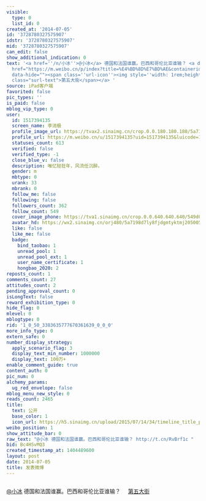 ```yaml
---
visible:
  type: 0
  list_id: 0
created_at: '2014-07-05'
id: '3728780327575907'
idstr: '3728780327575907'
mid: '3728780327575907'
can_edit: false
show_additional_indication: 0
text: '<a href=''/n/小冰''>@小冰</a> 德国和法国谁赢。巴西和哥伦比亚谁输？ <a data-url="http://t.cn/RvBrf1c"
  href="https://m.weibo.cn/p/index?title=%E4%BD%8D%E7%BD%AE&containerid=100101117.7313_39.033218&luicode=10000011&lfid=2304131517394135_-_WEIBO_SECOND_PROFILE_WEIBO"
  data-hide=""><span class=''url-icon''><img style=''width: 1rem;height: 1rem'' src=''https://h5.sinaimg.cn/upload/2015/09/25/3/timeline_card_small_location_default.png''></span><span
  class="surl-text">第五大街</span></a> '
source: iPad客户端
favorited: false
pic_types: ''
is_paid: false
mblog_vip_type: 0
user:
  id: 1517394135
  screen_name: 李消极
  profile_image_url: https://tvax2.sinaimg.cn/crop.0.0.180.180.180/5a7198d7ly8fjdgmtyktmj20500500so.jpg?KID=imgbed,tva&Expires=1606399604&ssig=KolcJ45Ip5
  profile_url: https://m.weibo.cn/u/1517394135?uid=1517394135&luicode=10000011&lfid=2304131517394135_-_WEIBO_SECOND_PROFILE_WEIBO
  statuses_count: 613
  verified: false
  verified_type: -1
  close_blue_v: false
  description: 唯忆轻狂年，风流任沉醉。
  gender: m
  mbtype: 0
  urank: 33
  mbrank: 0
  follow_me: false
  following: false
  followers_count: 362
  follow_count: 549
  cover_image_phone: https://tva1.sinaimg.cn/crop.0.0.640.640.640/549d0121tw1egm1kjly3jj20hs0hsq4f.jpg
  avatar_hd: https://wx2.sinaimg.cn/orj480/5a7198d7ly8fjdgmtyktmj20500500so.jpg
  like: false
  like_me: false
  badge:
    bind_taobao: 1
    unread_pool: 1
    unread_pool_ext: 1
    user_name_certificate: 1
    hongbao_2020: 2
reposts_count: 1
comments_count: 27
attitudes_count: 2
pending_approval_count: 0
isLongText: false
reward_exhibition_type: 0
hide_flag: 0
mlevel: 0
mblogtype: 0
rid: '1_0_50_3383635777670361639_0_0_0'
more_info_type: 0
extern_safe: 0
number_display_strategy:
  apply_scenario_flag: 3
  display_text_min_number: 1000000
  display_text: 100万+
enable_comment_guide: true
content_auth: 0
pic_num: 0
alchemy_params:
  ug_red_envelope: false
mblog_menu_new_style: 0
reads_count: 2465
title:
  text: 公开
  base_color: 1
  icon_url: https://h5.sinaimg.cn/upload/2015/07/14/34/timeline_title_public_default.png
weibo_position: 1
show_attitude_bar: 0
raw_text: "@小冰 德国和法国谁赢。巴西和哥伦比亚谁输？ http://t.cn/RvBrf1c ​​​"
bid: Bc4HSvMQ3
created_timestamp_at: 1404489600
layout: post
date: 2014-07-05
title: 发表微博
---
```


![]()

<a href='/n/小冰'>@小冰</a> 德国和法国谁赢。巴西和哥伦比亚谁输？ <a data-url="http://t.cn/RvBrf1c" href="https://m.weibo.cn/p/index?title=%E4%BD%8D%E7%BD%AE&containerid=100101117.7313_39.033218&luicode=10000011&lfid=2304131517394135_-_WEIBO_SECOND_PROFILE_WEIBO" data-hide=""><span class='url-icon'><img style='width: 1rem;height: 1rem' src='https://h5.sinaimg.cn/upload/2015/09/25/3/timeline_card_small_location_default.png'></span><span class="surl-text">第五大街</span></a> 

